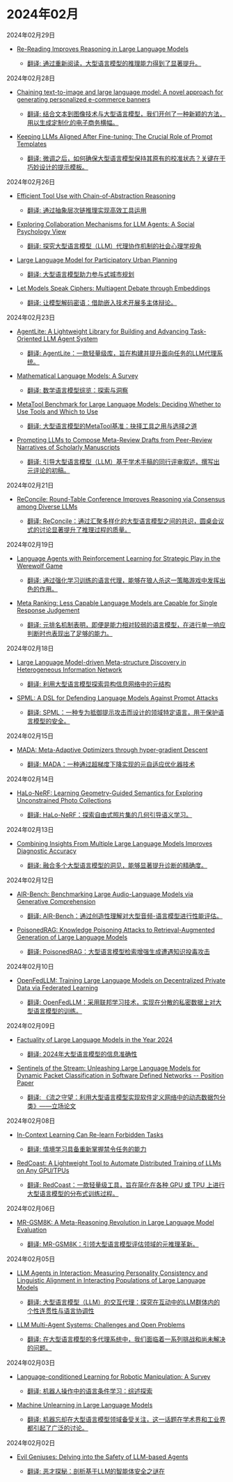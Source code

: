 # 2024年02月

2024年02月29日

- [Re-Reading Improves Reasoning in Large Language Models](2024年02月29日/Re-Reading_Improves_Reasoning_in_Large_Language_Models.md)

    - [翻译: 通过重新阅读，大型语言模型的推理能力得到了显著提升。](2024年02月29日/Re-Reading_Improves_Reasoning_in_Large_Language_Models.md)

2024年02月28日

- [Chaining text-to-image and large language model: A novel approach for generating personalized e-commerce banners](2024年02月28日/Chaining_text-to-image_and_large_language_model_A_novel_approach_for_generating_personalized_e-commerce_banners.md)

    - [翻译: 结合文本到图像技术与大型语言模型，我们开创了一种新颖的方法，用以生成定制化的电子商务横幅。](2024年02月28日/Chaining_text-to-image_and_large_language_model_A_novel_approach_for_generating_personalized_e-commerce_banners.md)

- [Keeping LLMs Aligned After Fine-tuning: The Crucial Role of Prompt Templates](2024年02月28日/Keeping_LLMs_Aligned_After_Fine-tuning_The_Crucial_Role_of_Prompt_Templates.md)

    - [翻译: 微调之后，如何确保大型语言模型保持其原有的校准状态？关键在于巧妙设计的提示模板。](2024年02月28日/Keeping_LLMs_Aligned_After_Fine-tuning_The_Crucial_Role_of_Prompt_Templates.md)

2024年02月26日

- [Efficient Tool Use with Chain-of-Abstraction Reasoning](2024年02月26日/Efficient_Tool_Use_with_Chain-of-Abstraction_Reasoning.md)

    - [翻译: 通过抽象层次链推理实现高效工具运用](2024年02月26日/Efficient_Tool_Use_with_Chain-of-Abstraction_Reasoning.md)

- [Exploring Collaboration Mechanisms for LLM Agents: A Social Psychology View](2024年02月26日/Exploring_Collaboration_Mechanisms_for_LLM_Agents_A_Social_Psychology_View.md)

    - [翻译: 探究大型语言模型（LLM）代理协作机制的社会心理学视角](2024年02月26日/Exploring_Collaboration_Mechanisms_for_LLM_Agents_A_Social_Psychology_View.md)

- [Large Language Model for Participatory Urban Planning](2024年02月26日/Large_Language_Model_for_Participatory_Urban_Planning.md)

    - [翻译: 大型语言模型助力参与式城市规划](2024年02月26日/Large_Language_Model_for_Participatory_Urban_Planning.md)

- [Let Models Speak Ciphers: Multiagent Debate through Embeddings](2024年02月26日/Let_Models_Speak_Ciphers_Multiagent_Debate_through_Embeddings.md)

    - [翻译: 让模型解码密语：借助嵌入技术开展多主体辩论。](2024年02月26日/Let_Models_Speak_Ciphers_Multiagent_Debate_through_Embeddings.md)

2024年02月23日

- [AgentLite: A Lightweight Library for Building and Advancing Task-Oriented LLM Agent System](2024年02月23日/AgentLite_A_Lightweight_Library_for_Building_and_Advancing_Task-Oriented_LLM_Agent_System.md)

    - [翻译: AgentLite：一款轻量级库，旨在构建并提升面向任务的LLM代理系统。](2024年02月23日/AgentLite_A_Lightweight_Library_for_Building_and_Advancing_Task-Oriented_LLM_Agent_System.md)

- [Mathematical Language Models: A Survey](2024年02月23日/Mathematical_Language_Models_A_Survey.md)

    - [翻译: 数学语言模型综览：探索与洞察](2024年02月23日/Mathematical_Language_Models_A_Survey.md)

- [MetaTool Benchmark for Large Language Models: Deciding Whether to Use Tools and Which to Use](2024年02月23日/MetaTool_Benchmark_for_Large_Language_Models_Deciding_Whether_to_Use_Tools_and_Which_to_Use.md)

    - [翻译: 大型语言模型的MetaTool基准：抉择工具之用与选择之道](2024年02月23日/MetaTool_Benchmark_for_Large_Language_Models_Deciding_Whether_to_Use_Tools_and_Which_to_Use.md)

- [Prompting LLMs to Compose Meta-Review Drafts from Peer-Review Narratives of Scholarly Manuscripts](2024年02月23日/Prompting_LLMs_to_Compose_Meta-Review_Drafts_from_Peer-Review_Narratives_of_Scholarly_Manuscripts.md)

    - [翻译: 引导大型语言模型（LLM）基于学术手稿的同行评审叙述，撰写出元评论的初稿。](2024年02月23日/Prompting_LLMs_to_Compose_Meta-Review_Drafts_from_Peer-Review_Narratives_of_Scholarly_Manuscripts.md)

2024年02月21日

- [ReConcile: Round-Table Conference Improves Reasoning via Consensus among Diverse LLMs](2024年02月21日/ReConcile_Round-Table_Conference_Improves_Reasoning_via_Consensus_among_Diverse_LLMs.md)

    - [翻译: ReConcile：通过汇聚多样化的大型语言模型之间的共识，圆桌会议式的讨论显著提升了推理过程的质量。](2024年02月21日/ReConcile_Round-Table_Conference_Improves_Reasoning_via_Consensus_among_Diverse_LLMs.md)

2024年02月19日

- [Language Agents with Reinforcement Learning for Strategic Play in the Werewolf Game](2024年02月19日/Language_Agents_with_Reinforcement_Learning_for_Strategic_Play_in_the_Werewolf_Game.md)

    - [翻译: 通过强化学习训练的语言代理，能够在狼人杀这一策略游戏中发挥出色的作用。](2024年02月19日/Language_Agents_with_Reinforcement_Learning_for_Strategic_Play_in_the_Werewolf_Game.md)

- [Meta Ranking: Less Capable Language Models are Capable for Single Response Judgement](2024年02月19日/Meta_Ranking_Less_Capable_Language_Models_are_Capable_for_Single_Response_Judgement.md)

    - [翻译: 元排名机制表明，即便是能力相对较弱的语言模型，在进行单一响应判断时也表现出了足够的能力。](2024年02月19日/Meta_Ranking_Less_Capable_Language_Models_are_Capable_for_Single_Response_Judgement.md)

2024年02月18日

- [Large Language Model-driven Meta-structure Discovery in Heterogeneous Information Network](2024年02月18日/Large_Language_Model-driven_Meta-structure_Discovery_in_Heterogeneous_Information_Network.md)

    - [翻译: 利用大型语言模型探索异构信息网络中的元结构](2024年02月18日/Large_Language_Model-driven_Meta-structure_Discovery_in_Heterogeneous_Information_Network.md)

- [SPML: A DSL for Defending Language Models Against Prompt Attacks](2024年02月18日/SPML_A_DSL_for_Defending_Language_Models_Against_Prompt_Attacks.md)

    - [翻译: SPML：一种专为抵御提示攻击而设计的领域特定语言，用于保护语言模型的安全。](2024年02月18日/SPML_A_DSL_for_Defending_Language_Models_Against_Prompt_Attacks.md)

2024年02月15日

- [MADA: Meta-Adaptive Optimizers through hyper-gradient Descent](2024年02月15日/MADA_Meta-Adaptive_Optimizers_through_hyper-gradient_Descent.md)

    - [翻译: MADA：一种通过超梯度下降实现的元自适应优化器技术](2024年02月15日/MADA_Meta-Adaptive_Optimizers_through_hyper-gradient_Descent.md)

2024年02月14日

- [HaLo-NeRF: Learning Geometry-Guided Semantics for Exploring Unconstrained Photo Collections](2024年02月14日/HaLo-NeRF_Learning_Geometry-Guided_Semantics_for_Exploring_Unconstrained_Photo_Collections.md)

    - [翻译: HaLo-NeRF：探索自由式照片集的几何引导语义学习。](2024年02月14日/HaLo-NeRF_Learning_Geometry-Guided_Semantics_for_Exploring_Unconstrained_Photo_Collections.md)

2024年02月13日

- [Combining Insights From Multiple Large Language Models Improves Diagnostic Accuracy](2024年02月13日/Combining_Insights_From_Multiple_Large_Language_Models_Improves_Diagnostic_Accuracy.md)

    - [翻译: 融合多个大型语言模型的洞见，能够显著提升诊断的精确度。](2024年02月13日/Combining_Insights_From_Multiple_Large_Language_Models_Improves_Diagnostic_Accuracy.md)

2024年02月12日

- [AIR-Bench: Benchmarking Large Audio-Language Models via Generative Comprehension](2024年02月12日/AIR-Bench_Benchmarking_Large_Audio-Language_Models_via_Generative_Comprehension.md)

    - [翻译: AIR-Bench：通过创造性理解对大型音频-语言模型进行性能评估。](2024年02月12日/AIR-Bench_Benchmarking_Large_Audio-Language_Models_via_Generative_Comprehension.md)

- [PoisonedRAG: Knowledge Poisoning Attacks to Retrieval-Augmented Generation of Large Language Models](2024年02月12日/PoisonedRAG_Knowledge_Poisoning_Attacks_to_Retrieval-Augmented_Generation_of_Large_Language_Models.md)

    - [翻译: PoisonedRAG：大型语言模型检索增强生成遭遇知识投毒攻击](2024年02月12日/PoisonedRAG_Knowledge_Poisoning_Attacks_to_Retrieval-Augmented_Generation_of_Large_Language_Models.md)

2024年02月10日

- [OpenFedLLM: Training Large Language Models on Decentralized Private Data via Federated Learning](2024年02月10日/OpenFedLLM_Training_Large_Language_Models_on_Decentralized_Private_Data_via_Federated_Learning.md)

    - [翻译: OpenFedLLM：采用联邦学习技术，实现在分散的私密数据上对大型语言模型的训练。](2024年02月10日/OpenFedLLM_Training_Large_Language_Models_on_Decentralized_Private_Data_via_Federated_Learning.md)

2024年02月09日

- [Factuality of Large Language Models in the Year 2024](2024年02月09日/Factuality_of_Large_Language_Models_in_the_Year_2024.md)

    - [翻译: 2024年大型语言模型的信息准确性](2024年02月09日/Factuality_of_Large_Language_Models_in_the_Year_2024.md)

- [Sentinels of the Stream: Unleashing Large Language Models for Dynamic Packet Classification in Software Defined Networks -- Position Paper](2024年02月09日/Sentinels_of_the_Stream_Unleashing_Large_Language_Models_for_Dynamic_Packet_Classification_in_Software_Defined_Networks_--_Position_Paper.md)

    - [翻译: 《流之守望：利用大型语言模型实现软件定义网络中的动态数据包分类》——立场论文](2024年02月09日/Sentinels_of_the_Stream_Unleashing_Large_Language_Models_for_Dynamic_Packet_Classification_in_Software_Defined_Networks_--_Position_Paper.md)

2024年02月08日

- [In-Context Learning Can Re-learn Forbidden Tasks](2024年02月08日/In-Context_Learning_Can_Re-learn_Forbidden_Tasks.md)

    - [翻译: 情境学习具备重新掌握禁令任务的能力](2024年02月08日/In-Context_Learning_Can_Re-learn_Forbidden_Tasks.md)

- [RedCoast: A Lightweight Tool to Automate Distributed Training of LLMs on Any GPU/TPUs](2024年02月08日/RedCoast_A_Lightweight_Tool_to_Automate_Distributed_Training_of_LLMs_on_Any_GPUTPUs.md)

    - [翻译: RedCoast：一款轻量级工具，旨在简化在各种 GPU 或 TPU 上进行大型语言模型的分布式训练过程。](2024年02月08日/RedCoast_A_Lightweight_Tool_to_Automate_Distributed_Training_of_LLMs_on_Any_GPUTPUs.md)

2024年02月06日

- [MR-GSM8K: A Meta-Reasoning Revolution in Large Language Model Evaluation](2024年02月06日/MR-GSM8K_A_Meta-Reasoning_Revolution_in_Large_Language_Model_Evaluation.md)

    - [翻译: MR-GSM8K：引领大型语言模型评估领域的元推理革新。](2024年02月06日/MR-GSM8K_A_Meta-Reasoning_Revolution_in_Large_Language_Model_Evaluation.md)

2024年02月05日

- [LLM Agents in Interaction: Measuring Personality Consistency and Linguistic Alignment in Interacting Populations of Large Language Models](2024年02月05日/LLM_Agents_in_Interaction_Measuring_Personality_Consistency_and_Linguistic_Alignment_in_Interacting_Populations_of_Large_Language_Models.md)

    - [翻译: 大型语言模型（LLM）的交互代理：探究在互动中的LLM群体内的个性连贯性与语言协调性](2024年02月05日/LLM_Agents_in_Interaction_Measuring_Personality_Consistency_and_Linguistic_Alignment_in_Interacting_Populations_of_Large_Language_Models.md)

- [LLM Multi-Agent Systems: Challenges and Open Problems](2024年02月05日/LLM_Multi-Agent_Systems_Challenges_and_Open_Problems.md)

    - [翻译: 在大型语言模型的多代理系统中，我们面临着一系列挑战和尚未解决的问题。](2024年02月05日/LLM_Multi-Agent_Systems_Challenges_and_Open_Problems.md)

2024年02月03日

- [Language-conditioned Learning for Robotic Manipulation: A Survey](2024年02月03日/Language-conditioned_Learning_for_Robotic_Manipulation_A_Survey.md)

    - [翻译: 机器人操作中的语言条件学习：综述探索](2024年02月03日/Language-conditioned_Learning_for_Robotic_Manipulation_A_Survey.md)

- [Machine Unlearning in Large Language Models](2024年02月03日/Machine_Unlearning_in_Large_Language_Models.md)

    - [翻译: 机器忘却在大型语言模型领域备受关注，这一话题在学术界和工业界都引起了广泛的讨论。](2024年02月03日/Machine_Unlearning_in_Large_Language_Models.md)

2024年02月02日

- [Evil Geniuses: Delving into the Safety of LLM-based Agents](2024年02月02日/Evil_Geniuses_Delving_into_the_Safety_of_LLM-based_Agents.md)

    - [翻译: 恶才探秘：剖析基于LLM的智能体安全之谜在](2024年02月02日/Evil_Geniuses_Delving_into_the_Safety_of_LLM-based_Agents.md)